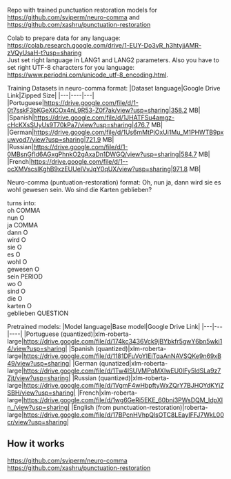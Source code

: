 Repo with trained punctuation restoration models for https://github.com/sviperm/neuro-comma and https://github.com/xashru/punctuation-restoration 

Colab to prepare data for any language:
https://colab.research.google.com/drive/1-EUY-Do3vR_h3htyjjAMR-zVQyUsaH-t?usp=sharing  
Just set right language in LANG1 and LANG2 parameters. Also you have to set right UTF-8 characters for you language: https://www.periodni.com/unicode_utf-8_encoding.html.

Training Datasets in neuro-comma format:
|Dataset language|Google Drive Link|Zipped Size|
|---|----|---|
|Portuguese|https://drive.google.com/file/d/1-0t7sskF3bKGeXiCOx4nL9R53-Z0f7ak/view?usp=sharing|358.2 MB|
|Spanish|https://drive.google.com/file/d/1JHATFSu4amgz-cHcKXsSUyUs9T70kPa7/view?usp=sharing|476.7 MB|
|German|https://drive.google.com/file/d/1Us6mMtPjOxUi1Mu_M1PHWTB9pxuwyod7/view?usp=sharing|721.9 MB|
|Russian|https://drive.google.com/file/d/1-0MBsnGfId6AGxgPhnkO2gAxaDn1DWGQ/view?usp=sharing|584.7 MB|
|French|https://drive.google.com/file/d/1--ocXMVscsIKghB9xzEUUeIVvJqY0qUX/view?usp=sharing|971.8 MB|  
  
Neuro-comma (puntuation-restoration) format: Oh, nun ja, dann wird sie es wohl gewesen sein. Wo sind die Karten geblieben?  

turns into:  
oh	COMMA  
nun	O  
ja	COMMA  
dann	O  
wird	O  
sie	O  
es	O  
wohl	O  
gewesen	O  
sein	PERIOD  
wo	O  
sind	O  
die	O  
karten	O  
geblieben	QUESTION  

Pretrained models:
|Model language|Base model|Google Drive Link|
|---|---|----|
|Portuguese (quantized)|xlm-roberta-large|https://drive.google.com/file/d/174kc3436Vck9jBYbkfr5gwY6bn5wki14/view?usp=sharing|
|Spanish (quantized)|xlm-roberta-large|https://drive.google.com/file/d/1181DFuVoYIEiTqaAnNAVSQKe9n69xB49/view?usp=sharing|
|German (qunatized|xlm-roberta-large|https://drive.google.com/file/d/1Tw4ISUVMPqMXIwEU0IFy5ldSLa9z7Zjt/view?usp=sharing|
|Russian (quantized)|xlm-roberta-large|https://drive.google.com/file/d/1VgmF4wHbpftyWxZQrY7BJHOYdKYjZSBH/view?usp=sharing|
|French|xlm-roberta-large|https://drive.google.com/file/d/1wg6GeRi5EKE_60bni3PWsDQM_IdpXIn_/view?usp=sharing|
|English (from punctuation-restoration)|roberta-large|https://drive.google.com/file/d/17BPcnHVhpQlsOTC8LEayIFFJ7WkL00cr/view?usp=sharing|

## How it works
https://github.com/sviperm/neuro-comma  
https://github.com/xashru/punctuation-restoration
